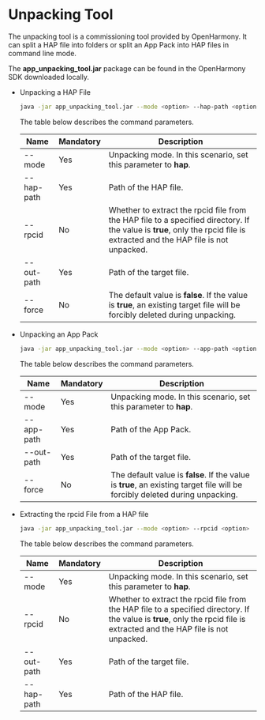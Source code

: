 # Unpacking Tool


The unpacking tool is a commissioning tool provided by OpenHarmony. It can split a HAP file into folders or split an App Pack into HAP files in command line mode.


The **app_unpacking_tool.jar** package can be found in the OpenHarmony SDK downloaded locally.


- Unpacking a HAP File
  
  ```bash
  java -jar app_unpacking_tool.jar --mode <option> --hap-path <option>  --out-path <option> --force <option>
  ```

  The table below describes the command parameters.

  | Name| Mandatory| Description|
  | -------- | -------- | -------- |
  | --mode | Yes| Unpacking mode. In this scenario, set this parameter to **hap**.|
  | --hap-path | Yes| Path of the HAP file.|
  | --rpcid | No| Whether to extract the rpcid file from the HAP file to a specified directory. If the value is **true**, only the rpcid file is extracted and the HAP file is not unpacked.|
  | --out-path | Yes| Path of the target file.|
  | --force | No| The default value is **false**. If the value is **true**, an existing target file will be forcibly deleted during unpacking.|

- Unpacking an App Pack
  
  ```bash
  java -jar app_unpacking_tool.jar --mode <option> --app-path <option>  --out-path <option> --force <option>
  ```

  The table below describes the command parameters.

  | Name| Mandatory| Description|
  | -------- | -------- | -------- |
  | --mode | Yes| Unpacking mode. In this scenario, set this parameter to **hap**.|
  | --app-path | Yes| Path of the App Pack.|
  | --out-path | Yes| Path of the target file.|
  | --force | No| The default value is **false**. If the value is **true**, an existing target file will be forcibly deleted during unpacking.|

- Extracting the rpcid File from a HAP file
  
  ```bash
  java -jar app_unpacking_tool.jar --mode <option> --rpcid <option>  --hap-path <option> --out-path <option> --force <option>
  ```

  The table below describes the command parameters.

  | Name| Mandatory| Description|
  | -------- | -------- | -------- |
  | --mode | Yes| Unpacking mode. In this scenario, set this parameter to **hap**.|
  | --rpcid | No| Whether to extract the rpcid file from the HAP file to a specified directory. If the value is **true**, only the rpcid file is extracted and the HAP file is not unpacked.|
  | --out-path | Yes| Path of the target file.|
  | --hap-path | Yes| Path of the HAP file.|
